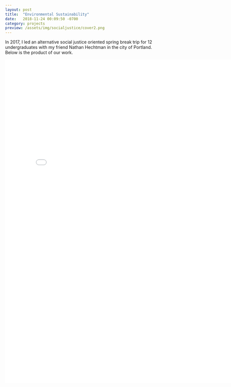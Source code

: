 ```yaml
---
layout: post
title:  "Environmental Sustainability"
date:   2018-11-24 00:09:50 -0700
category: projects
preview: /assets/img/socialjustice/cover2.png
---
```


In 2017, I led an alternative social justice oriented spring break trip for 12 undergraduates with my friend Nathan Hechtman in the city of Portland. Below is the product of our work.

<embed src="/assets/files/Environmental_Sustainability.pdf" width="800px" height="1050px" />